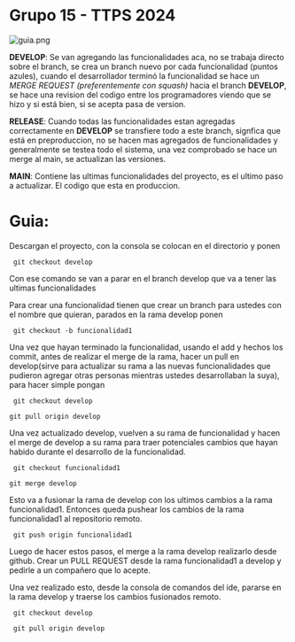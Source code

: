 # Grupo 15 - TTPS 2024

![guia.png](../buffet/guia.png)


**DEVELOP**: Se van agregando las funcionalidades aca, no se trabaja directo sobre el branch, se crea un branch nuevo por cada funcionalidad (puntos azules), cuando el desarrollador terminó la funcionalidad se hace un *MERGE REQUEST (preferentemente con squash)* hacia el branch **DEVELOP**, se hace una revision del codigo entre los programadores viendo que se hizo y si está bien, si se acepta pasa de version.

**RELEASE**: Cuando todas las funcionalidades estan agregadas correctamente en **DEVELOP** se transfiere todo a este branch, signfica que está en preproduccion, no se hacen mas agregados de funcionalidades y generalmente se testea todo el sistema, una vez comprobado se hace un merge al main, se actualizan las versiones.


**MAIN**: Contiene las ultimas funcionalidades del proyecto, es el ultimo paso a actualizar. El codigo que esta en produccion.




# Guia:

Descargan el proyecto, con la consola se colocan en el directorio y ponen
```
 git checkout develop
```
Con ese comando se van a parar en el branch develop que va a tener las ultimas funcionalidades

Para crear una funcionalidad tienen que crear un branch para ustedes con el nombre que quieran, parados en la rama develop ponen
```
 git checkout -b funcionalidad1
```
Una vez que hayan terminado la funcionalidad, usando el add y hechos los commit, antes de realizar el merge de la rama, hacer un pull en develop(sirve para actualizar su rama a las nuevas funcionalidades que pudieron agregar otras personas mientras ustedes desarrollaban la suya), para hacer simple pongan
```
 git checkout develop
```
```
git pull origin develop
```
Una vez actualizado develop, vuelven a su rama de funcionalidad y hacen el merge de develop a su rama para traer potenciales cambios que hayan habido durante el desarrollo de la funcionalidad.
```
 git checkout funcionalidad1
```
```
git merge develop
```
Esto va a fusionar la rama de develop con los ultimos cambios a la rama funcionalidad1. Entonces queda pushear los cambios de la rama funcionalidad1 al repositorio remoto.
```
 git push origin funcionalidad1
```
Luego de hacer estos pasos, el merge a la rama develop realizarlo desde github. Crear un PULL REQUEST desde la rama funcionalidad1 a develop y pedirle a un compañero  que lo acepte. 

Una vez realizado esto, desde la consola de comandos del ide, pararse en la rama develop y traerse los cambios fusionados remoto.
```
 git checkout develop
```
```
 git pull origin develop
```










